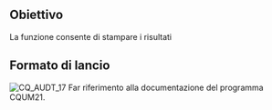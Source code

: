 ## Obiettivo
La funzione consente di stampare i risultati

## Formato di lancio

![CQ_AUDT_17](http://doc.smeup.com/immagini/MBDOC_OGG-P_CQUS20/CQ_AUDT_17.png)
Far riferimento alla documentazione del programma CQUM21.
